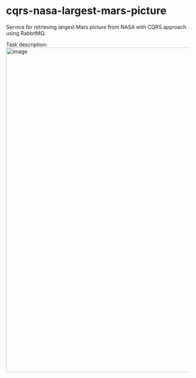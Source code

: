 # cqrs-nasa-largest-mars-picture
Service for retrieving largest Mars picture from NASA with CQRS approach using RabbitMQ.

Task description:
<img width="887" alt="image" src="https://user-images.githubusercontent.com/68386737/236672820-ca452761-3436-4d06-9142-37d14f489e04.png">

